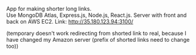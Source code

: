 App for making shorter long links.                                                                                         
Use MongoDB Atlas, Express.js, Node.js, React.js.                                                                                                              Server with front and back on AWS EC2.
Link: http://35.180.123.94:3100/

(temporary doesn't work redirecting from shorted link to real, because I have changed my Amazon server (prefix of shorted links need to change too))
